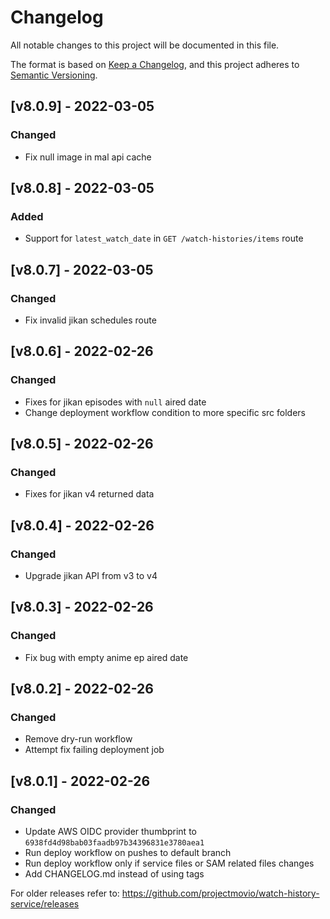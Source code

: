 # Changelog
All notable changes to this project will be documented in this file.

The format is based on [Keep a Changelog](https://keepachangelog.com/en/1.0.0/),
and this project adheres to [Semantic Versioning](https://semver.org/spec/v2.0.0.html).

## [v8.0.9] - 2022-03-05

### Changed
* Fix null image in mal api cache

## [v8.0.8] - 2022-03-05

### Added
* Support for `latest_watch_date` in `GET /watch-histories/items` route

## [v8.0.7] - 2022-03-05

### Changed
* Fix invalid jikan schedules route

## [v8.0.6] - 2022-02-26

### Changed
* Fixes for jikan episodes with `null` aired date
* Change deployment workflow condition to more specific src folders


## [v8.0.5] - 2022-02-26

### Changed
* Fixes for jikan v4 returned data

## [v8.0.4] - 2022-02-26

### Changed
* Upgrade jikan API from v3 to v4

## [v8.0.3] - 2022-02-26

### Changed
* Fix bug with empty anime ep aired date

## [v8.0.2] - 2022-02-26

### Changed
* Remove dry-run workflow
* Attempt fix failing deployment job

## [v8.0.1] - 2022-02-26

### Changed
* Update AWS OIDC provider thumbprint to `6938fd4d98bab03faadb97b34396831e3780aea1`
* Run deploy workflow on pushes to default branch
* Run deploy workflow only if service files or SAM related files changes
* Add CHANGELOG.md instead of using tags

For older releases refer to: https://github.com/projectmovio/watch-history-service/releases